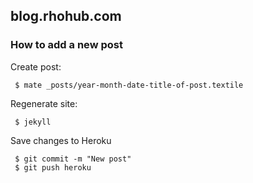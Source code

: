 ## blog.rhohub.com

### How to add a new post

Create post:

     $ mate _posts/year-month-date-title-of-post.textile


Regenerate site:

     $ jekyll


Save changes to Heroku

     $ git commit -m "New post"
     $ git push heroku
